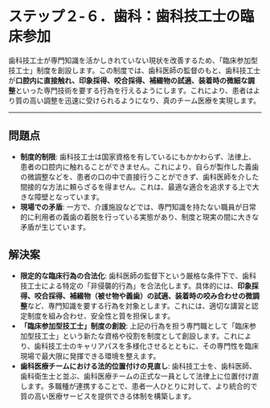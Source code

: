 # ステップ２-６．歯科：歯科技工士の臨床参加

歯科技工士が専門知識を活かしきれていない現状を改善するため、「臨床参加型技工士」制度を創設します。この制度では、歯科医師の監督のもと、歯科技工士が**口腔内に直接触れ、印象採得、咬合採得、補綴物の試適、装着時の微細な調整**といった専門技術を要する行為を行えるようにします。これにより、患者はより質の高い調整を迅速に受けられるようになり、真のチーム医療を実現します。

---

## 問題点

*   **制度的制限**: 歯科技工士は国家資格を有しているにもかかわらず、法律上、患者の口腔内に触れることができません。これにより、自らが製作した義歯の微調整などを、患者の口の中で直接行うことができず、歯科医師を介した間接的な方法に頼らざるを得ません。これは、最適な適合を追求する上で大きな障壁となっています。
*   **現場での矛盾**: 一方で、介護施設などでは、専門知識を持たない職員が日常的に利用者の義歯の着脱を行っている実態があり、制度と現実の間に大きな矛盾が生じています。

## 解決案

*   **限定的な臨床行為の合法化**: 歯科医師の監督下という厳格な条件下で、歯科技工士による特定の「非侵襲的行為」を合法化します。具体的には、**印象採得、咬合採得、補綴物（被せ物や義歯）の試適、装着時の咬み合わせの微調整**など、専門知識を要する行為を対象とします。これには、適切な講習と認定制度を組み合わせ、安全性と質を担保します。
*   **「臨床参加型技工士」制度の創設**: 上記の行為を担う専門職として「臨床参加型技工士」という新たな資格や役割を制度として創設します。これにより、歯科技工士のキャリアパスを多様化させるとともに、その専門性を臨床現場で最大限に発揮できる環境を整えます。
*   **歯科医療チームにおける法的位置付けの見直し**: 歯科技工士を、歯科医師、歯科衛生士と並ぶ、歯科医療チームの正式な一員として法律上に位置付け直します。多職種が連携することで、患者一人ひとりに対して、より統合的で質の高い医療サービスを提供できる体制を構築します。